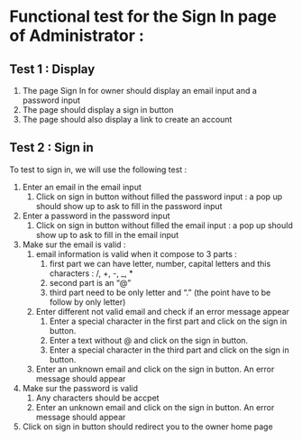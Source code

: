 # **Functional test for the Sign In page of Administrator :**

## Test 1 : Display

1. The page Sign In for owner should display an email input and a password input
2. The page should display a sign in button
3. The page should also display a link to create an account

## Test 2 : Sign in

To test to sign in, we will use the following test :

1. Enter an email in the email input
    1. Click on sign in button without filled the password input : a pop up should show up to ask to fill in the password input
2. Enter a password in the password input
    1. Click on sign in button without filled the email input : a pop up should show up to ask to fill in the email input
3. Make sur the email is valid :
    1. email information is valid when it compose to 3 parts :
        1. first part we can have letter, number, capital letters and this characters : /, +, -, _, *
        2. second part is an “@”
        3. third part need to be only letter and “.” (the point have to be follow by only letter)
    2. Enter different not valid email and check if an error message appear
        1. Enter a special character in the first part and click on the sign in button.
        2. Enter a text without @ and click on the sign in button.
        3. Enter a special character in the third part and click on the sign in button.
    3. Enter an unknown email and click on the sign in button. An error message should appear
4. Make sur the password is valid
    1. Any characters should be accpet
    2. Enter an unknown email and click on the sign in button. An error message should appear
5. Click on sign in button should redirect you to the owner home page
